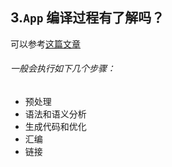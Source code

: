 ##  3.`App` 编译过程有了解吗？


可以参考[这篇文章](https://www.jianshu.com/p/65901441903e)

###### 一般会执行如下几个步骤：

* 预处理
* 语法和语义分析
* 生成代码和优化
* 汇编
* 链接

